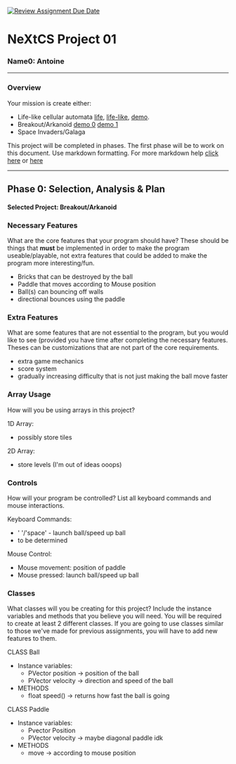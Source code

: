 [![Review Assignment Due Date](https://classroom.github.com/assets/deadline-readme-button-22041afd0340ce965d47ae6ef1cefeee28c7c493a6346c4f15d667ab976d596c.svg)](https://classroom.github.com/a/PX83n--N)
# NeXtCS Project 01
### Name0: Antoine
---

### Overview
Your mission is create either:
- Life-like cellular automata [life](https://en.wikipedia.org/wiki/Conway%27s_Game_of_Life), [life-like](https://en.wikipedia.org/wiki/Life-like_cellular_automaton), [demo](https://www.netlogoweb.org/launch#https://www.netlogoweb.org/assets/modelslib/Sample%20Models/Computer%20Science/Cellular%20Automata/Life.nlogo).
- Breakout/Arkanoid [demo 0](https://elgoog.im/breakout/)  [demo 1](https://www.crazygames.com/game/atari-breakout)
- Space Invaders/Galaga

This project will be completed in phases. The first phase will be to work on this document. Use markdown formatting. For more markdown help [click here](https://github.com/adam-p/markdown-here/wiki/Markdown-Cheatsheet) or [here](https://docs.github.com/en/get-started/writing-on-github/getting-started-with-writing-and-formatting-on-github/basic-writing-and-formatting-syntax)


---

## Phase 0: Selection, Analysis & Plan

#### Selected Project: Breakout/Arkanoid

### Necessary Features
What are the core features that your program should have? These should be things that __must__ be implemented in order to make the program useable/playable, not extra features that could be added to make the program more interesting/fun.

- Bricks that can be destroyed by the ball
- Paddle that moves according to Mouse position
- Ball(s) can bouncing off walls
- directional bounces using the paddle

### Extra Features
What are some features that are not essential to the program, but you would like to see (provided you have time after completing the necessary features. Theses can be customizations that are not part of the core requirements.

- extra game mechanics
- score system
- gradually increasing difficulty that is not just making the ball move faster

### Array Usage
How will you be using arrays in this project?

1D Array:
- possibly store tiles

2D Array:
- store levels 
(I'm out of ideas ooops)

### Controls
How will your program be controlled? List all keyboard commands and mouse interactions.

Keyboard Commands:
- ' '/'space' - launch ball/speed up ball
- to be determined

Mouse Control:
- Mouse movement: position of paddle
- Mouse pressed: launch ball/speed up ball


### Classes
What classes will you be creating for this project? Include the instance variables and methods that you believe you will need. You will be required to create at least 2 different classes. If you are going to use classes similar to those we've made for previous assignments, you will have to add new features to them.

CLASS Ball
- Instance variables:
  - PVector position -> position of the ball
  - PVector velocity -> direction and speed of the ball
- METHODS
  - float speed() -> returns how fast the ball is going

CLASS Paddle
- Instance variables:
  - Pvector Position
  - PVector velocity -> maybe diagonal paddle idk
- METHODS
  - move -> according to mouse position
